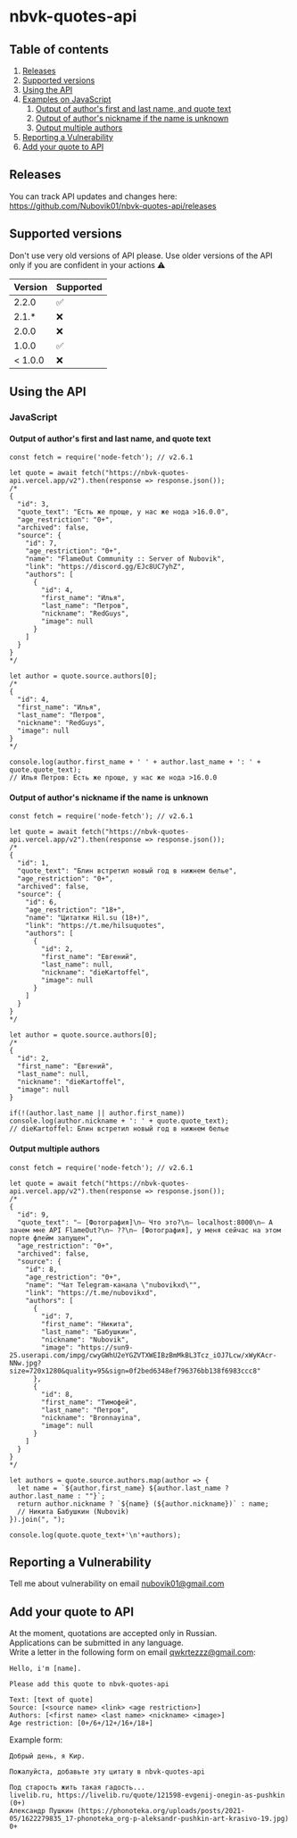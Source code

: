# nbvk-quotes-api

## Table of contents
1. [Releases](#Releases)
2. [Supported versions](#supported)
3. [Using the API](#HowToUse)
  1. [Examples on JavaScript](#HowToUse-JavaScript-0)
     1. [Output of author's first and last name, and quote text](#JavaScript-0)
     2. [Output of author's nickname if the name is unknown](#JavaScript-1)
     3. [Output multiple authors](#JavaScript-2)
4. [Reporting a Vulnerability](#report-a-vulnerability)
5. [Add your quote to API](#add-your-quote)

<a name="Releases"></a>
## Releases
You can track API updates and changes here: https://github.com/Nubovik01/nbvk-quotes-api/releases

<a name="supported"></a>
## Supported versions
Don't use very old versions of API please. Use older versions of the API only if you are confident in your actions ⚠️

| Version | Supported  |
| ------- | ---------- |
| 2.2.0   | ✅        |
| 2.1.\*  | ❌        |
| 2.0.0   | ❌        |
| 1.0.0   | ✅        |
| < 1.0.0 | ❌        |

<a name="HowToUse"></a> 
## Using the API

<a name="HowToUse-JavaScript-0"></a>
### JavaScript

<a name="JavaScript-0"></a> 
#### Output of author's first and last name, and quote text

```
const fetch = require('node-fetch'); // v2.6.1

let quote = await fetch("https://nbvk-quotes-api.vercel.app/v2").then(response => response.json());
/*
{
  "id": 3,
  "quote_text": "Есть же проще, у нас же нода >16.0.0",
  "age_restriction": "0+",
  "archived": false,
  "source": {
    "id": 7,
    "age_restriction": "0+",
    "name": "FlameOut Community :: Server of Nubovik",
    "link": "https://discord.gg/EJc8UC7yhZ",
    "authors": [
      {
        "id": 4,
        "first_name": "Илья",
        "last_name": "Петров",
        "nickname": "RedGuys",
        "image": null
      }
    ]
  }
}
*/

let author = quote.source.authors[0];
/*
{
  "id": 4,
  "first_name": "Илья",
  "last_name": "Петров",
  "nickname": "RedGuys",
  "image": null
}
*/

console.log(author.first_name + ' ' + author.last_name + ': ' + quote.quote_text);
// Илья Петров: Есть же проще, у нас же нода >16.0.0
```

<a name="JavaScript-1"></a> 
#### Output of author's nickname if the name is unknown

```
const fetch = require('node-fetch'); // v2.6.1

let quote = await fetch("https://nbvk-quotes-api.vercel.app/v2").then(response => response.json());
/*
{
  "id": 1,
  "quote_text": "Блин встретил новый год в нижнем белье",
  "age_restriction": "0+",
  "archived": false,
  "source": {
    "id": 6,
    "age_restriction": "18+",
    "name": "Цитатки Hil.su (18+)",
    "link": "https://t.me/hilsuquotes",
    "authors": [
      {
        "id": 2,
        "first_name": "Евгений",
        "last_name": null,
        "nickname": "dieKartoffel",
        "image": null
      }
    ]
  }
}
*/

let author = quote.source.authors[0];
/*
{
  "id": 2,
  "first_name": "Евгений",
  "last_name": null,
  "nickname": "dieKartoffel",
  "image": null
}

if(!(author.last_name || author.first_name)) console.log(author.nickname + ': ' + quote.quote_text);
// dieKartoffel: Блин встретил новый год в нижнем белье
```

<a name="JavaScript-2"></a> 
#### Output multiple authors
```
const fetch = require('node-fetch'); // v2.6.1

let quote = await fetch("https://nbvk-quotes-api.vercel.app/v2").then(response => response.json());
/*
{
  "id": 9,
  "quote_text": "— [Фотография]\n— Что это?\n— localhost:8000\n— А зачем мне API FlameOut?\n— ??\n— [Фотография], у меня сейчас на этом порте флейм запущен",
  "age_restriction": "0+",
  "archived": false,
  "source": {
    "id": 8,
    "age_restriction": "0+",
    "name": "Чат Telegram-канала \"nubovikxd\"",
    "link": "https://t.me/nubovikxd",
    "authors": [
      {
        "id": 7,
        "first_name": "Никита",
        "last_name": "Бабушкин",
        "nickname": "Nubovik",
        "image": "https://sun9-25.userapi.com/impg/cwyGWhU2eYGZVTXWEIBzBmMkBL3Tcz_iOJ7Lcw/xWyKAcr-NNw.jpg?size=720x1280&quality=95&sign=0f2bed6348ef796376bb138f6983ccc8"
      },
      {
        "id": 8,
        "first_name": "Тимофей",
        "last_name": "Петров",
        "nickname": "Bronnayina",
        "image": null
      }
    ]
  }
}
*/

let authors = quote.source.authors.map(author => {
  let name = `${author.first_name} ${author.last_name ? author.last_name : ""}`;
  return author.nickname ? `${name} (${author.nickname})` : name;
  // Никита Бабушкин (Nubovik)
}).join(", ");

console.log(quote.quote_text+'\n'+authors);
```

<a name="report-a-vulnerability"></a>
## Reporting a Vulnerability
Tell me about vulnerability on email nubovik01@gmail.com

<a name="add-your-quote"></a>
## Add your quote to API
At the moment, quotations are accepted only in Russian.
<br>Applications can be submitted in any language.
<br>Write a letter in the following form on email qwkrtezzz@gmail.com:
```
Hello, i'm [name].

Please add this quote to nbvk-quotes-api

Text: [text of quote]
Source: [<source name> <link> <age restriction>]
Authors: [<first name> <last name> <nickname> <image>]
Age restriction: [0+/6+/12+/16+/18+]

```
Example form:
```
Добрый день, я Кир.

Пожалуйста, добавьте эту цитату в nbvk-quotes-api

Под старость жить такая гадость...
livelib.ru, https://livelib.ru/quote/121598-evgenij-onegin-as-pushkin (0+)
Александр Пушкин (https://phonoteka.org/uploads/posts/2021-05/1622279835_17-phonoteka_org-p-aleksandr-pushkin-art-krasivo-19.jpg)
0+
```
